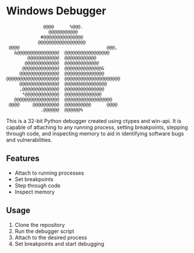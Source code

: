 # Windows Debugger

                                                  
                                                  
                  @@@@      %@@@.                 
                    @@@@@@@@@@@                   
                 #@@@@@@@@@@@@@@@                 
                @@@@@@@@@@@@@@@@@@                
     @@@@                                 @@@,    
       &@@@@@@@@@@@@@@@@  @@@@@@@@@@@@@@@@@       
            @@@@@@@@@@@@  @@@@@@@@@@@@            
           @@@@@@@@@@@@@  @@@@@@@@@@@@@           
          @@@@@@@@@@@@@@  @@@@@@@@@@@@@@&         
         @@@@@@@@@@@@@@@  @@@@@@@@@@@@@@@         
    @@@@@@@@@@@@@@@@@@@@  @@@@@@@@@@@@@@@@@@@@@  
         @@@@@@@@@@@@@@@  @@@@@@@@@@@@@@@@        
         ,@@@@@@@@@@@@@@  @@@@@@@@@@@@@@@         
          *@@@@@@@@@@@@@  @@@@@@@@@@@@@@          
       @@@@@@@@@@@@@@@@@  @@@@@@@@@@@@@@@@@@      
     @@@@     @@@@@@@@@@  @@@@@@@@@@      @@@@    
                 .@@@@@@  @@@@@@%                 
                                                  



This is a 32-bit Python debugger created using ctypes and win-api. It is capable of attaching to any running process, setting breakpoints, stepping through code, and inspecting memory to aid in identifying software bugs and vulnerabilities.

## Features
- Attach to running processes
- Set breakpoints
- Step through code
- Inspect memory

## Usage
1. Clone the repository
2. Run the debugger script
3. Attach to the desired process
4. Set breakpoints and start debugging

